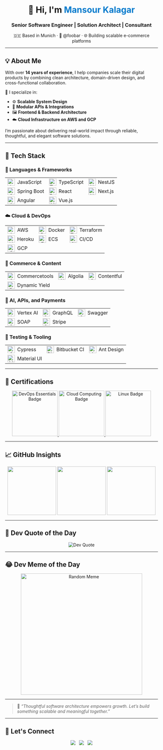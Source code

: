 <!-- Profile Header -->
<h1 align="center">👋 Hi, I'm <span style="color:#007acc">Mansour Kalagar</span></h1>
<h3 align="center">Senior Software Engineer | Solution Architect | Consultant</h3>
<p align="center">🇩🇪 Based in Munich · 💼 @foobar · 🌐 Building scalable e-commerce platforms</p>

---

## 💡 About Me

With over **14 years of experience**, I help companies scale their digital products by combining clean architecture, domain-driven design, and cross-functional collaboration.

🧠 I specialize in:

- ⚙️ **Scalable System Design**
- 🧩 **Modular APIs & Integrations**
- 🖼️ **Frontend & Backend Architecture**
- ☁️ **Cloud Infrastructure on AWS and GCP**

I’m passionate about delivering real-world impact through reliable, thoughtful, and elegant software solutions.

---

## 🚀 Tech Stack

<style>
  .skill {
    display: flex;
    align-items: center;
    justify-content: start;
    gap: 8px;
  }
</style>

### 🧱 Languages & Frameworks

<table style="text-align: center; vertical-align: middle;">
  <tr>
    <td style="text-align: center; vertical-align: middle;"><div class="skill"><img src="https://icon.icepanel.io/Technology/svg/JavaScript.svg" height="24px" alt="JavaScript"/><span>JavaScript</span></div></td>
    <td style="text-align: center; vertical-align: middle;"><div class="skill"><img src="https://icon.icepanel.io/Technology/svg/TypeScript.svg" height="24px" alt="TypeScript"/><span>TypeScript</span></div></td>
    <td style="text-align: center; vertical-align: middle;"><div class="skill"><img src="https://icon.icepanel.io/Technology/svg/Nest.js.svg" height="24px" alt="NestJS"/><span>NestJS</span></div></td>
  </tr>
  <tr>
    <td style="text-align: center; vertical-align: middle;"><div class="skill"><img src="https://icon.icepanel.io/Technology/svg/Spring.svg" height="24px" alt="Spring Boot"/><span>Spring Boot</span></div></td>
    <td style="text-align: center; vertical-align: middle;"><div class="skill"><img src="https://icon.icepanel.io/Technology/svg/React.svg" height="24px" alt="React"/><span>React</span></div></td>
    <td style="text-align: center; vertical-align: middle;"><div class="skill"><img src="https://icon.icepanel.io/Technology/png-shadow-512/Next.js.png" height="24px" alt="Next.js"/><span>Next.js</span></div></td>
  </tr>
  <tr>
    <td style="text-align: center; vertical-align: middle;"><div class="skill"><img src="https://icon.icepanel.io/Technology/svg/Angular.svg" height="24px" alt="Angular"/><span>Angular</span></div></td>
    <td style="text-align: center; vertical-align: middle;"><div class="skill"><img src="https://icon.icepanel.io/Technology/svg/Vue.js.svg" height="24px" alt="Vue.js"/><span>Vue.js</span></div></td>
  </tr>
</table>

### ☁️ Cloud & DevOps

<table style="text-align: center; vertical-align: middle;">
  <tr>
    <td style="text-align: center; vertical-align: middle;"><div class="skill"><img src="https://icon.icepanel.io/Technology/svg/AWS.svg" height="24px" alt="AWS"/><span>AWS</span></div></td>
    <td style="text-align: center; vertical-align: middle;"><div class="skill"><img src="https://icon.icepanel.io/Technology/svg/Docker.svg" height="24px" alt="Docker"/><span>Docker</span></div></td>
    <td style="text-align: center; vertical-align: middle;"><div class="skill"><img src="https://icon.icepanel.io/Technology/svg/HashiCorp-Terraform.svg" height="24px" alt="Terraform"/><span>Terraform</span></div></td>
  </tr>
  <tr>
    <td style="text-align: center; vertical-align: middle;"><div class="skill"><img src="https://icon.icepanel.io/Technology/svg/Heroku.svg" height="24px" alt="Heroku"/><span>Heroku</span></div></td>
    <td style="text-align: center; vertical-align: middle;"><div class="skill"><img src="https://icon.icepanel.io/AWS/svg/Containers/Elastic-Container-Service.svg" height="24px" alt="ECS"/><span>ECS</span></div></td>
    <td style="text-align: center; vertical-align: middle;"><div class="skill"><img src="https://icon.icepanel.io/Technology/svg/GitHub-Actions.svg" height="24px" alt="CI/CD"/><span>CI/CD</span></div></td>
  </tr>
  <tr>
    <td style="text-align: center; vertical-align: middle;"><div class="skill"><img src="https://icon.icepanel.io/Technology/svg/Google-Cloud.svg" height="24px" alt="GCP"/><span>GCP</span></div></td>
  </tr>
</table>

### 🛒 Commerce & Content

<table style="text-align: center; vertical-align: middle;">
  <tr>
    <td style="text-align: center; vertical-align: middle;"><div class="skill"><img src="https://cdn.brandfetch.io/idxgt6T16Z/w/400/h/400/theme/dark/icon.png?c=1dxbfHSJFAPEGdCLU4o5B" height="24px" alt="Commercetools"/><span>Commercetools</span></div></td>
    <td style="text-align: center; vertical-align: middle;"><div class="skill"><img src="https://icon.icepanel.io/Technology/svg/Algolia.svg" height="24px" alt="Algolia"/><span>Algolia</span></div></td>
    <td style="text-align: center; vertical-align: middle;"><div class="skill"><img src="https://www.svgrepo.com/show/353600/contentful.svg" height="24px" alt="Contentful"/><span>Contentful</span></div></td>
  </tr>
  <tr>
    <td style="text-align: center; vertical-align: middle;"><div class="skill"><img src="https://cdn.brandfetch.io/idP4s0vsQ0/theme/dark/symbol.svg?c=1dxbfHSJFAPEGdCLU4o5B" height="24px" alt="Dynamic Yield"/><span>Dynamic Yield</span></div></td>
  </tr>
</table>

### 🤖 AI, APIs, and Payments

<table style="text-align: center; vertical-align: middle;">
  <tr>
    <td style="text-align: center; vertical-align: middle;"><div class="skill"><img src="https://icon.icepanel.io/GCP/svg/Vertex-AI.svg" height="24px" alt="Vertex AI"/><span>Vertex AI</span></div></td>
    <td style="text-align: center; vertical-align: middle;"><div class="skill"><img src="https://icon.icepanel.io/Technology/svg/GraphQL.svg" height="24px" alt="GraphQL"/><span>GraphQL</span></div></td>
    <td style="text-align: center; vertical-align: middle;"><div class="skill"><img src="https://icon.icepanel.io/Technology/svg/Swagger.svg" height="24px" alt="Swagger"/><span>Swagger</span></div></td>
  </tr>
  <tr>
    <td style="text-align: center; vertical-align: middle;"><div class="skill"><img src="https://img.icons8.com/color/28/soap.png" height="24px" alt="SOAP"/><span>SOAP</span></div></td>
    <td style="text-align: center; vertical-align: middle;"><div class="skill"><img src="https://images.stripeassets.com/fzn2n1nzq965/HTTOloNPhisV9P4hlMPNA/cacf1bb88b9fc492dfad34378d844280/Stripe_icon_-_square.svg?q=80&w=1082" height="24px" alt="Stripe"/><span>Stripe</span></div></td>
  </tr>
</table>

### 🧪 Testing & Tooling

<table style="text-align: center; vertical-align: middle;">
  <tr>
    <td style="text-align: center; vertical-align: middle;"><div class="skill"><img src="https://icon.icepanel.io/Technology/svg/Cypress.svg" height="24px" alt="Cypress"/><span>Cypress</span></div></td>
    <td style="text-align: center; vertical-align: middle;"><div class="skill"><img src="https://icon.icepanel.io/Technology/svg/BitBucket.svg" height="24px" alt="Bitbucket CI"/><span>Bitbucket CI</span></div></td>
    <td style="text-align: center; vertical-align: middle;"><div class="skill"><img src="https://icon.icepanel.io/Technology/svg/Ant-Design.svg" height="24px" alt="Ant Design"/><span>Ant Design</span></div></td>
  </tr>
  <tr>
    <td style="text-align: center; vertical-align: middle;"><div class="skill"><img src="https://icon.icepanel.io/Technology/svg/Material-UI.svg" height="24px" alt="Material UI"/><span>Material UI</span></div></td>
  </tr>
</table>

---

## 📜 Certifications

<div align="center">
  <a href="https://www.credly.com/badges/763d5d2a-4681-4890-91f6-96b979fe71da/public_url">
    <img src="https://github.com/kalagar/kalagar/assets/6311592/f44239a7-223f-4a6b-b0e3-b3edcadf3aaa" width="150" alt="DevOps Essentials Badge" />
  </a>
  <a href="https://www.credly.com/badges/8a944b32-a2d4-4598-8f99-61bda17769ee/public_url">
    <img src="https://github.com/kalagar/kalagar/assets/6311592/6d5c949f-9170-4e78-97b3-c685191eaba5" width="150" alt="Cloud Computing Badge" />
  </a>
  <a href="https://www.credly.com/badges/0dda88f9-4e48-40f0-88a9-80c9b49bed0c/public_url">
    <img src="https://github.com/kalagar/kalagar/assets/6311592/817a79c5-c763-4455-937c-2e9b7d63d08d" width="150" alt="Linux Badge" />
  </a>
</div>

---

## 📈 GitHub Insights

<div align="center">
  <img src="https://github-readme-stats.vercel.app/api?username=kalagar&show_icons=true&theme=tokyonight&count_private=true" height="160"/>
  <img src="https://github-readme-streak-stats.herokuapp.com?user=kalagar&theme=tokyonight" height="160"/>
  <img src="https://github-readme-stats.vercel.app/api/top-langs/?username=kalagar&layout=compact&theme=tokyonight" height="160"/>
</div>

---

## 💬 Dev Quote of the Day

<div align="center">
  <img src="https://quotes-github-readme.vercel.app/api?type=horizontal&theme=gruvbox" alt="Dev Quote" />
</div>

---

## 😂 Dev Meme of the Day

<div align="center">
  <img src="https://randommeme-five.vercel.app/" alt="Random Meme" width="400"/>
</div>

---

> 🧩 _“Thoughtful software architecture empowers growth. Let’s build something scalable and meaningful together.”_

---

## 🤝 Let's Connect

<p align="center">
  <a href="https://www.linkedin.com/in/mansourkalagar/"><img src="https://img.icons8.com/color/28/linkedin.png"/></a>
  &nbsp;
  <a href="https://kalagar.net"><img src="https://img.icons8.com/color/28/domain.png"/></a>
  &nbsp;
  <a href="mailto:kalagar.dev@gmail.com"><img src="https://img.icons8.com/color/28/gmail.png"/></a>
</p>
